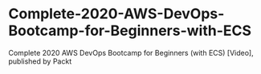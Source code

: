 


# Complete-2020-AWS-DevOps-Bootcamp-for-Beginners-with-ECS
Complete 2020 AWS DevOps Bootcamp for Beginners (with ECS) [Video], published by Packt
